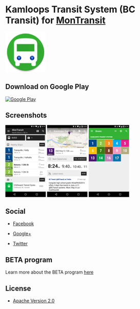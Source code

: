 # Kamloops Transit System (BC Transit) for [MonTransit](https://github.com/mtransitapps/mtransit-for-android)

<img width="25%" height="25%" src="https://raw.githubusercontent.com/mtransitapps/ca-kamloops-transit-system-bus-android/master/pub/hi-res-app-icon.png"/>

## Download on Google Play

[![Google Play](https://developer.android.com/images/brand/en_app_rgb_wo_60.png)](https://play.google.com/store/apps/details?id=org.mtransit.android.ca_kamloops_transit_system_bus)

## Screenshots

<img width="25%" height="25%" src="https://raw.githubusercontent.com/mtransitapps/ca-kamloops-transit-system-bus-android/master/pub/screenshot-phone-1.png"/>
<img width="25%" height="25%" src="https://raw.githubusercontent.com/mtransitapps/ca-kamloops-transit-system-bus-android/master/pub/screenshot-phone-2.png"/>
<img width="25%" height="25%" src="https://raw.githubusercontent.com/mtransitapps/ca-kamloops-transit-system-bus-android/master/pub/screenshot-phone-3.png"/>

## Social

* [Facebook](https://www.facebook.com/MonTransit)

* [Google+](http://gplus.to/MonTransit/)

* [Twitter](https://twitter.com/montransit)

## BETA program

Learn more about the BETA program [here](https://github.com/mtransitapps/mtransit-for-android/wiki/BETA)

## License

* [Apache Version 2.0](http://www.apache.org/licenses/LICENSE-2.0.html)
